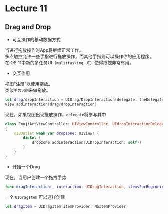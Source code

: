 # Lecture 11

## Drag and Drop

- 可互操作的移动数据方式

当进行拖放操作时App将继续正常工作。<br>
多点触控允许一些手指进行拖放操作，而其他手指则可以操作你的应用程序。<br>
在iOS 11中新的多任务UI（`mulittasking UI`）使得拖拽非常有用。

- 交互作用

视图“注册”以使用拖放。<br>
类似`手势识别`来做拖放。

```swift
let drag/dropInteraction = UIDrag/DropInteraction(delegate: theDelegate)
view.addInteraction(drag/dropInteraction)
```

现在，如果视图出现拖放操作，`delegate`将参与其中

```swift
class EmojiArtViewController: UIViewController, UIdropInteractionDelegate
{
    @IBOutlet weak var dropzone: UIView! {
        didSet {
            dropzone.addInteraction(UIDropInteraction: self))
        }
    }
}
```

- 开始一个Drag

现在，当用户创建一个拖拽手势

```swift
func dragInteraction(_ interaction: UIDragInteraction, itemsForBeginning session: UIDragSession) -> [UIDragItem]
```

一个 `UIDragItem` 可以这样创建

```swift
let dragItem = UIDragItem(itemProvider: NSItemProvider)
```
